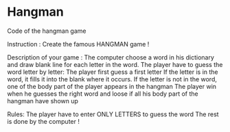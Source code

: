 # Hangman
Code of the hangman game

Instruction : 
Create the famous HANGMAN game ! 

Description of your game :
The computer choose a word in his dictionary and draw blank line for each letter in the word.
The player have to guess the word letter by letter:
The player first guess a first letter 
If the letter is in the word, it fills it into the blank where it occurs.
If the letter is not in the word, one of the body part of the player appears in the hangman 
The player win when he guesses the right word and loose if all his body part of the hangman have shown up 

Rules:
The player have to enter ONLY LETTERS to guess the word
The rest is done by the computer !
